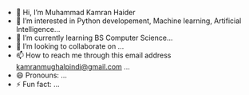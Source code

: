 - 👋 Hi, I’m Muhammad Kamran Haider
- 👀 I’m interested in Python developement, Machine learning, Artificial Intelligence...
- 🌱 I’m currently learning BS Computer Science...
- 💞️ I’m looking to collaborate on ...
- 📫 How to reach me through this email address kamranmughalpindi@gmail.com ...
- 😄 Pronouns: ...
- ⚡ Fun fact: ...

<!---
MKHOfficial/MKHOfficial is a ✨ special ✨ repository because its `README.md` (this file) appears on your GitHub profile.
You can click the Preview link to take a look at your changes.
--->
